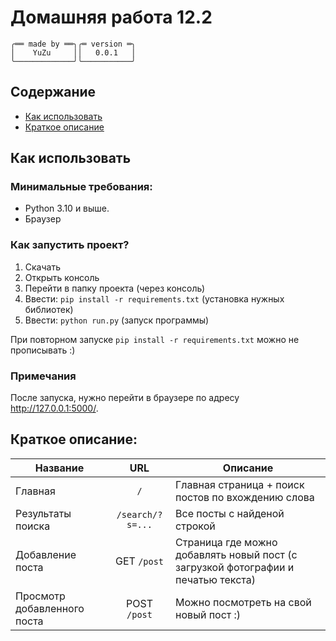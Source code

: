# Домашняя работа 12.2
```
╭══ made by ══╮╭═ version ═╮
│    YuZu     ││   0.0.1   │
╰─────────────╯╰───────────╯
```


## Содержание
* [Как использовать](#how-to-use)
* [Краткое описание](#description)



<a id="how-to-use"></a>
## Как использовать

### Минимальные требования:
* Python 3.10 и выше.
* Браузер

### Как запустить проект?
1. Скачать
2. Открыть консоль
3. Перейти в папку проекта (через консоль)
4. Ввести: `pip install -r requirements.txt` (установка нужных библиотек)
5. Ввести: `python run.py` (запуск программы)

При повторном запуске `pip install -r requirements.txt` можно не прописывать :)

### Примечания
После запуска, нужно перейти в браузере по адресу <a href="http://127.0.0.1:5000/" target="_blank">http://127.0.0.1:5000/</a>.



<a id="description"></a>
##  Краткое описание:


| Название | URL | Описание |
|--|:--:|--|
| Главная | `/` | Главная страница + поиск постов по вхождению слова|
| Результаты поиска |<nobr> `/search/?s=...` </nobr>| Все посты с найденой строкой |
| Добавление поста | GET `/post` | Страница где можно добавлять новый пост (с загрузкой фотографии и печатью текста) |
| Просмотр добавленного поста | POST `/post` | Можно посмотреть на свой новый пост :) |
